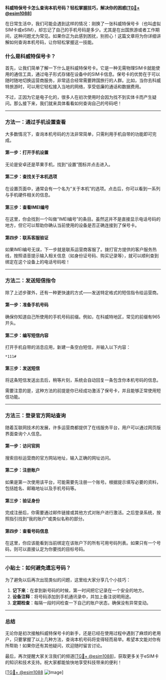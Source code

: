**科威特保号卡怎么查询本机号码？轻松掌握技巧，解决你的困惑[[TG💪+ @esim1088](https://t.me/s/esim1088)]**

在日常生活中，我们可能会遇到这样的情况：刚换了一张科威特保号卡（也叫虚拟SIM卡或eSIM），却忘记了自己的手机号码是多少。尤其是在出国旅游或者工作期间，这种问题尤为常见。如果你正为此感到困扰，别担心！这篇文章将为你详细讲解如何查询本机号码，让你轻松掌握这一技能。

### 什么是科威特保号卡？

首先，让我们简单了解一下什么是科威特保号卡。它是一种无需物理SIM卡就能使用的通信工具，通过电子形式存储在设备中的SIM卡信息。保号卡的优势在于可以随时随地切换运营商服务，非常适合经常需要跨国旅行的人群。比如，当你去科威特旅游时，可以用它轻松接入当地的网络，享受低廉的通话和数据费用。

不过，正因为它是电子化的，很多人在初次使用时会因为找不到实体卡而产生疑问。那么接下来，我们就来具体看看如何查询自己的号码吧！

---

### 方法一：通过手机设置查看

大多数情况下，查询本机号码的方法非常简单，只需利用手机自带的功能即可完成。

#### 第一步：打开手机设置
无论是安卓还是苹果手机，找到“设置”图标并点击进入。

#### 第二步：查找关于本机选项
在设置页面中，通常会有一个名为“关于本机”的选项。点击后，你可以看到一系列与手机硬件相关的信息。

#### 第三步：查看IMEI编号
在这里，你会找到一个叫做“IMEI编号”的条目。虽然这并不是直接显示电话号码的地方，但它可以帮助你确认当前使用的设备是否正确连接到了保号卡。

#### 第四步：联系客服验证
如果IMEI编号无误，下一步就是联系运营商客服了。拨打官方提供的客户服务热线，按照语音提示输入相关信息（如身份证号码、购买记录等），就可以顺利查到绑定在这个设备上的电话号码啦！

---

### 方法二：发送短信指令

除了上述步骤外，还有一种更快速的方式——发送特定格式的短信指令给运营商。

#### 第一步：准备手机号码
确保你知道自己所使用的手机号码前缀。例如，在科威特地区，常见的前缀有965开头。

#### 第二步：编写短信内容
打开手机自带的消息应用，新建一条空白短信，并输入以下内容：
```
*111#
```

#### 第三步：发送短信
将这条短信发送出去后，稍等片刻，系统会自动回复一条包含你本机号码的信息。

需要注意的是，这种方法的前提是你已经成功激活了保号卡，并且能够正常使用短信功能。

---

### 方法三：登录官方网站查询

随着互联网技术的发展，许多运营商都提供了在线服务平台，用户可以通过网页版界面查询个人信息。

#### 第一步：访问官网
搜索目标运营商的官方网站地址，输入正确的网址访问。

#### 第二步：注册账户
如果是第一次使用该平台，可能需要先注册一个账号。根据提示填写必要的资料，包括姓名、邮箱地址以及手机号码等。

#### 第三步：验证身份
完成注册后，你需要通过邮件链接或其他方式对账户进行激活。之后登录系统，按照指引找到“我的账户”或类似名称的部分。

#### 第四步：查看号码信息
在这里，你应该能看到当前绑定在该账户下的所有可用号码列表。如果只有一个号码，则可以直接认定为你要找的目标号码。

---

### 小贴士：如何避免遗忘号码？

为了避免以后再次出现类似的问题，这里给大家分享几个小技巧：

1. **记下来**：在拿到新号码的时候，第一时间把它记录在一个安全的地方。
2. **设备注释**：将号码添加到手机通讯录中，并加上备注说明用途。
3. **定期检查**：每隔一段时间检查一下自己的账户状态，确保没有异常变动。

---

### 总结

无论你是初次接触科威特保号卡的新手，还是已经在使用过程中遇到了麻烦的老用户，只要掌握了以上几种方法，查询本机号码将变得轻而易举。希望本文能对你有所帮助！如果你还有其他疑问，欢迎随时留言讨论。

最后，再次提醒大家关注我们的频道[[TG💪+ @esim1088](https://t.me/s/esim1088)]，获取更多关于eSIM卡的知识和技术支持。祝大家都能愉快地享受科技带来的便利！

[[TG💪+ @esim1088](https://t.me/s/esim1088) ![Image](https://i.postimg.cc/4NQfJmqS/Snipaste-2025-05-13-00-14-12.png)]